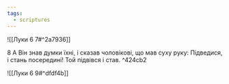 ```yaml
---
tags:
  - scriptures
---
```


![[Луки 6 7#^2a7936]]

8 А Він знав думки їхні, і сказав чоловікові, що мав суху руку: Підведися, і стань посередині! Той підвівся і став. ^424cb2

![[Луки 6 9#^dfdf4b]]